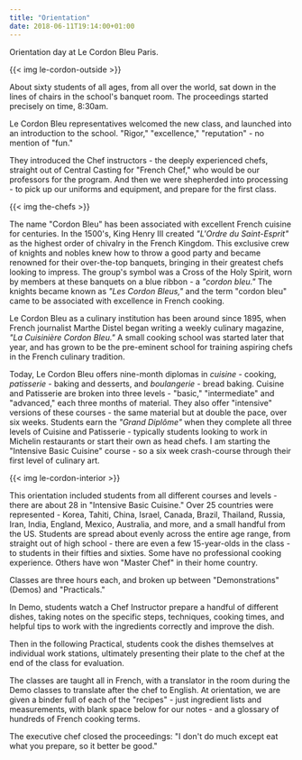 ```yaml
---
title: "Orientation"
date: 2018-06-11T19:14:00+01:00
---
```


Orientation day at Le Cordon Bleu Paris.

{{< img le-cordon-outside >}}

About sixty students of all ages, from all over the world, sat down in the lines of chairs in the school's banquet room. The proceedings started precisely on time, 8:30am. 

Le Cordon Bleu representatives welcomed the new class, and launched into an introduction to the school. "Rigor," "excellence," "reputation" - no mention of "fun."

They introduced the Chef instructors - the deeply experienced chefs, straight out of Central Casting for "French Chef," who would be our professors for the program. And then we were shepherded into processing - to pick up our uniforms and equipment, and prepare for the first class.

{{< img the-chefs >}}

The name "Cordon Bleu" has been associated with excellent French cuisine for centuries. In the 1500's, King Henry III created _"L'Ordre du Saint-Esprit"_ as the highest order of chivalry in the French Kingdom. This exclusive crew of knights and nobles knew how to throw a good party and became renowned for their over-the-top banquets, bringing in their greatest chefs looking to impress. The group's symbol was a Cross of the Holy Spirit, worn by members at these banquets on a blue ribbon - a _"cordon bleu."_ The knights became known as _"Les Cordon Bleus,"_ and the term "cordon bleu" came to be associated with excellence in French cooking.

Le Cordon Bleu as a culinary institution has been around since 1895, when French journalist Marthe Distel began writing a weekly culinary magazine, _"La Cuisinière Cordon Bleu."_ A small cooking school was started later that year, and has grown to be the pre-eminent school for training aspiring chefs in the French culinary tradition.

Today, Le Cordon Bleu offers nine-month diplomas in _cuisine_ - cooking, _patisserie_ - baking and desserts, and _boulangerie_ - bread baking. Cuisine and Patisserie are broken into three levels - "basic," "intermediate" and "advanced," each three months of material. They also offer "intensive" versions of these courses - the same material but at double the pace, over six weeks. Students earn the _"Grand Diplôme"_ when they complete all three levels of Cuisine and Patisserie - typically students looking to work in Michelin restaurants or start their own as head chefs. I am starting the "Intensive Basic Cuisine" course - so a six week crash-course through their first level of culinary art.

{{< img le-cordon-interior >}}

This orientation included students from all different courses and levels - there are about 28 in "Intensive Basic Cuisine." Over 25 countries were represented - Korea, Tahiti, China, Israel, Canada, Brazil, Thailand, Russia, Iran, India, England, Mexico, Australia, and more, and a small handful from the US. Students are spread about evenly across the entire age range, from straight out of high school - there are even a few 15-year-olds in the class - to students in their fifties and sixties. Some have no professional cooking experience. Others have won "Master Chef" in their home country.

Classes are three hours each, and broken up between "Demonstrations" (Demos) and "Practicals." 

In Demo, students watch a Chef Instructor prepare a handful of different dishes, taking notes on the specific steps, techniques, cooking times, and helpful tips to work with the ingredients correctly and improve the dish. 

Then in the following Practical, students cook the dishes themselves at individual work stations, ultimately presenting their plate to the chef at the end of the class for evaluation. 

The classes are taught all in French, with a translator in the room during the Demo classes to translate after the chef to English. At orientation, we are given a binder full of each of the "recipes" - just ingredient lists and measurements, with blank space below for our notes - and a glossary of hundreds of French cooking terms.

The executive chef closed the proceedings: "I don't do much except eat what you prepare, so it better be good."


